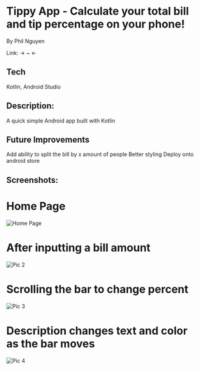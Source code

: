 # Tippy App - Calculate your total bill and tip percentage on your phone!

By Phil Nguyen

Link: -> ~ <-

## Tech
Kotlin, Android Studio


## Description:
A quick simple Android app built with Kotlin

## Future Improvements
Add ability to split the bill by x amount of people
Better styling
Deploy onto android store


## Screenshots:

# Home Page
![Home Page](https://imgur.com/xRXtNJW.png)

# After inputting a bill amount
![Pic 2](https://imgur.com/tlmrQJS.png)

# Scrolling the bar to change percent
![Pic 3](https://imgur.com/VCQ7KvE.png)

# Description changes text and color as the bar moves
![Pic 4](https://imgur.com/EeRMwfj.png)
